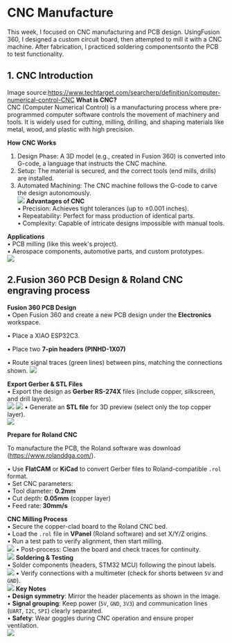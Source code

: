 # CNC Manufacture
This week, I focused on ​​CNC manufacturing​​ and ​​PCB design​​. Using ​​Fusion 360​​, I designed a ​​custom circuit board​​, then attempted to ​​mill it with a CNC machine​​. After fabrication, I practiced ​​soldering components​​ onto the PCB to test functionality.
## 1. CNC Introduction
Image source:https://www.techtarget.com/searcherp/definition/computer-numerical-control-CNC
**What is CNC?**  
CNC (Computer Numerical Control) is a manufacturing process where pre-programmed computer software controls the movement of machinery and tools. It is widely used for cutting, milling, drilling, and shaping materials like metal, wood, and plastic with high precision.  

**How CNC Works**  
1. Design Phase: A 3D model (e.g., created in Fusion 360) is converted into G-code, a language that instructs the CNC machine.  
2. Setup: The material is secured, and the correct tools (end mills, drills) are installed.  
3. Automated Machining: The CNC machine follows the G-code to carve the design autonomously.  
![](https://unncfab.oss-cn-hangzhou.aliyuncs.com/img/zhao/20250416224409454.png)
**Advantages of CNC**  
• Precision: Achieves tight tolerances (up to ±0.001 inches).  
• Repeatability: Perfect for mass production of identical parts.  
• Complexity: Capable of intricate designs impossible with manual tools.  

**Applications**  
• PCB milling (like this week's project).  
• Aerospace components, automotive parts, and custom prototypes.  
![](https://unncfab.oss-cn-hangzhou.aliyuncs.com/img/zhao/20250416224328462.png)

## 2.Fusion 360 PCB Design & Roland CNC engraving process


**Fusion 360 PCB Design**  
• Open Fusion 360 and create a new PCB design under the **Electronics** workspace.  

• Place a  XIAO ESP32C3.


• Place two **7-pin headers (PINHD-1X07)** 

• Route signal traces (green lines) between pins, matching the connections shown.
![](https://unncfab.oss-cn-hangzhou.aliyuncs.com/img/zhao/20250403134727957.png)

**Export Gerber & STL Files**  
• Export the design as **Gerber RS-274X** files (include copper, silkscreen, and drill layers).  
![](https://unncfab.oss-cn-hangzhou.aliyuncs.com/img/zhao/20250403134704637.png)
![](https://unncfab.oss-cn-hangzhou.aliyuncs.com/img/zhao/20250403134827839.png)
• Generate an **STL file** for 3D preview (select only the top copper layer).  
![](https://unncfab.oss-cn-hangzhou.aliyuncs.com/img/zhao/20250416230327552.png)

**Prepare for Roland CNC**  

To manufacture the PCB, the Roland software was download (https://www.rolanddga.com/).

• Use **FlatCAM** or **KiCad** to convert Gerber files to Roland-compatible `.rol` format.  
• Set CNC parameters:  
  • Tool diameter: **0.2mm**  
  • Cut depth: **0.05mm** (copper layer)  
  • Feed rate: **30mm/s**  

**CNC Milling Process**  
• Secure the copper-clad board to the Roland CNC bed.  
• Load the `.rol` file in **VPanel** (Roland software) and set X/Y/Z origins.  
• Run a test path to verify alignment, then start milling.  
![](https://unncfab.oss-cn-hangzhou.aliyuncs.com/img/zhao/a0f8fe392559ace32d49424859b73b6.jpg)
• Post-process: Clean the board and check traces for continuity.  
![](https://unncfab.oss-cn-hangzhou.aliyuncs.com/img/zhao/aa68fe96e4db1d64021bdaa8cb53bdd.jpg)
**Soldering & Testing**  
• Solder components (headers, STM32 MCU) following the pinout labels.  
![](https://unncfab.oss-cn-hangzhou.aliyuncs.com/img/zhao/7359f597e13196d670948a4c668e05f.jpg)
• Verify connections with a multimeter (check for shorts between `5V` and `GND`).  
![](https://unncfab.oss-cn-hangzhou.aliyuncs.com/img/zhao/054a3b120e26564f0df5a804ae2feb9.jpg)
**Key Notes**  
• **Design symmetry**: Mirror the header placements as shown in the image.  
• **Signal grouping**: Keep power (`5V`, `GND`, `3V3`) and communication lines (`UART`, `I2C`, `SPI`) clearly separated.  
• **Safety**: Wear goggles during CNC operation and ensure proper ventilation.  
![](https://unncfab.oss-cn-hangzhou.aliyuncs.com/img/zhao/e85ebe392525b59db0447439ac6f811.jpg)